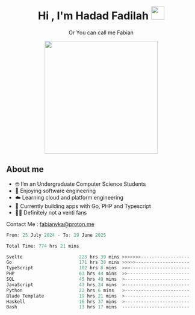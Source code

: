<h1 align="center">Hi , I'm Hadad Fadilah  <img src="https://media.giphy.com/media/hvRJCLFzcasrR4ia7z/giphy.gif" width="35" ></h1>
<p align="center"><span>Or You can call me <span style="font: bold">Fabian</span></p>
<p align="center">
<img src="https://media.tenor.com/78dNivDemDAAAAAi/speech-bubble-venti.gif" width="300"/>    
</p>

##  About me
- 🤓 I’m an Undergraduate Computer Science Students
- 🍰 Enjoying software engineering
- ☁️ Learning cloud and platform engineering
- 🧰 Currently building apps with Go, PHP and Typescript 
- 🏃‍♂️ Definitely not a venti fans

Contact Me : fabianvka@proton.me

<!--START_SECTION:waka-->

```go
From: 25 July 2024 - To: 19 June 2025

Total Time: 774 hrs 21 mins

Svelte                     223 hrs 39 mins >>>>>>>------------------   28.63 %
Go                         171 hrs 38 mins >>>>>--------------------   21.97 %
TypeScript                 102 hrs 8 mins  >>>----------------------   13.08 %
PHP                        63 hrs 44 mins  >>-----------------------   08.16 %
SQL                        45 hrs 49 mins  >------------------------   05.87 %
JavaScript                 43 hrs 24 mins  >------------------------   05.56 %
Python                     22 hrs 6 mins   >------------------------   02.83 %
Blade Template             19 hrs 21 mins  >------------------------   02.48 %
Haskell                    16 hrs 37 mins  >------------------------   02.13 %
Bash                       13 hrs 17 mins  -------------------------   01.70 %
```

<!--END_SECTION:waka-->




<!--
**Fadil-Tao/Fadil-Tao** is a ✨ _special_ ✨ repository because its `README.md` (this file) appears on your GitHub profile.


